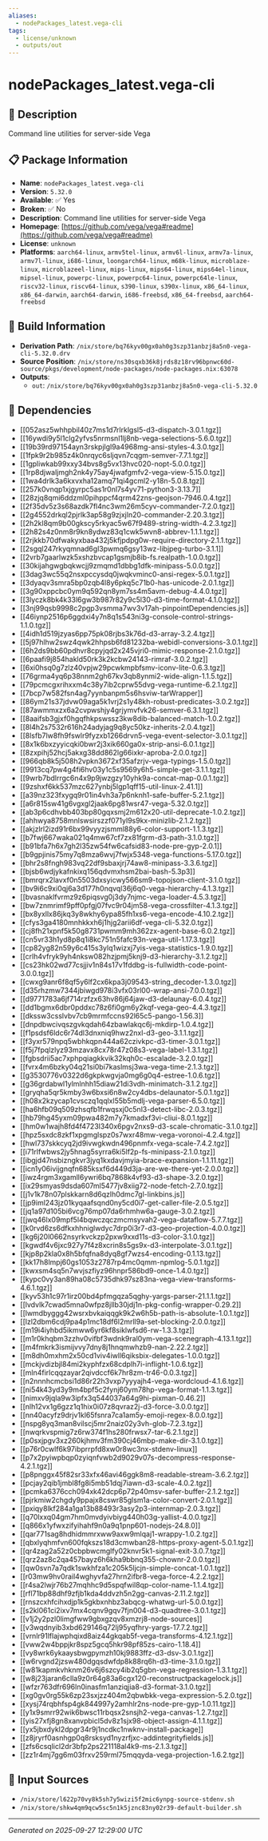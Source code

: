 ```yaml
---
aliases:
  - nodePackages_latest.vega-cli
tags:
  - license/unknown
  - outputs/out
---
```


# nodePackages_latest.vega-cli

## 📝 Description

Command line utilities for server-side Vega

## 📋 Package Information

- **Name**: `nodePackages_latest.vega-cli`
- **Version**: `5.32.0`
- **Available**: ✅ Yes
- **Broken**: ✅ No
- **Description**: Command line utilities for server-side Vega
- **Homepage**: [https://github.com/vega/vega#readme](https://github.com/vega/vega#readme)
- **License**: `unknown`
- **Platforms**: `aarch64-linux`, `armv5tel-linux`, `armv6l-linux`, `armv7a-linux`, `armv7l-linux`, `i686-linux`, `loongarch64-linux`, `m68k-linux`, `microblaze-linux`, `microblazeel-linux`, `mips-linux`, `mips64-linux`, `mips64el-linux`, `mipsel-linux`, `powerpc-linux`, `powerpc64-linux`, `powerpc64le-linux`, `riscv32-linux`, `riscv64-linux`, `s390-linux`, `s390x-linux`, `x86_64-linux`, `x86_64-darwin`, `aarch64-darwin`, `i686-freebsd`, `x86_64-freebsd`, `aarch64-freebsd`

## 🔧 Build Information

- **Derivation Path**: `/nix/store/bq76kyv00gx0ah0g3szp31anbzj8a5n0-vega-cli-5.32.0.drv`
- **Source Position**: `/nix/store/ns30sqxb36k8jrds8z18rv96bpnwc60d-source/pkgs/development/node-packages/node-packages.nix:63078`
- **Outputs**:
  - `out`:  `/nix/store/bq76kyv00gx0ah0g3szp31anbzj8a5n0-vega-cli-5.32.0`

## 🔗 Dependencies

- [[052asz5whhpbil40z7ms1d7rlrklgsl5-d3-dispatch-3.0.1.tgz]]
- [[16ywdi9y5l1clg2yfvs5nrmsnl1lj8nb-vega-selections-5.6.0.tgz]]
- [[19b39rd97154ayn3rskpjlgl9a4968mg-ansi-styles-4.3.0.tgz]]
- [[1fpk9r2b985z4k0nrqyc6sljqvn7cqgm-semver-7.7.1.tgz]]
- [[1gpliwkab99xxy34bvs8g5vx13hvc020-nopt-5.0.0.tgz]]
- [[1rp8djwaljmgh2nk4y75ay4jwafgmfv2-vega-view-5.15.0.tgz]]
- [[1wa4drlk3a6kxvxha12amq71qi4gcml2-y18n-5.0.8.tgz]]
- [[257k0vnqp1xjgyrpc5as1r0nl7s4yv71-python3-3.13.7]]
- [[28zjq8qmi6ddzml0pihppcf4qrm42zns-geojson-7946.0.4.tgz]]
- [[2f35dv5z3s68azdk7fl4nc3wm26m5cyv-commander-7.2.0.tgz]]
- [[2g4552drkql2pjrlk3ap58g9zjxjln20-commander-2.20.3.tgz]]
- [[2h2kl8qm9b00gkscy5rkyac5w67f9489-string-width-4.2.3.tgz]]
- [[2h82s4z0nm8r9kn8ydwz83q1cwk5wvn8-abbrev-1.1.1.tgz]]
- [[2rjkkb70dfwakyxbaa432j5kfjpdpg0w-require-directory-2.1.1.tgz]]
- [[2sgql247rkyqmnad6gl3pwmq6gsy13wz-libjpeg-turbo-3.1.1]]
- [[2vrb7gaarlwzk5xshzbvcap1gsmjb8ib-fs.realpath-1.0.0.tgz]]
- [[30kijahgwgbqkwcjj9zmqmd1dbbg1dfk-minipass-5.0.0.tgz]]
- [[3dag3wc55q2nsxpccysdq0jwqkvminc0-ansi-regex-5.0.1.tgz]]
- [[3dyaqv3smra5bp0zqb4l8y6pkq5c71b0-has-unicode-2.0.1.tgz]]
- [[3g90xppcbc0ym9q592qn8ym7ss4m5avm-debug-4.4.0.tgz]]
- [[3lyczk8bk4k33l6gw3b987r82y9c5l30-d3-time-format-4.1.0.tgz]]
- [[3nj99qsb9998c2pgp3vsmma7wv3v17ah-pinpointDependencies.js]]
- [[46iynp2516p6ggdxi4y7n8q1s543ni3g-console-control-strings-1.1.0.tgz]]
- [[4idh1d519jzyas6pp75pk08rjbs3k76d-d3-array-3.2.4.tgz]]
- [[5j97hlhw2swz4qwk2hhpsb6fd81232ba-webidl-conversions-3.0.1.tgz]]
- [[6h2ds9bb60pdhvr8cpyjqd2x245vjri0-mimic-response-2.1.0.tgz]]
- [[6paafi9j854hakld50rk3k2kcbw24143-rimraf-3.0.2.tgz]]
- [[6xi0hsq0g7zlz40vpjw29pcwkmpbfsmv-iconv-lite-0.6.3.tgz]]
- [[76grma4yq6p38nnm2gh67kv3qb8ynmi2-wide-align-1.1.5.tgz]]
- [[79pcmcgxrihxxm4c38y7ib2cprw55dvg-vega-runtime-6.2.1.tgz]]
- [[7bcp7w582fsn4ag7yynbanpm5s6hsviw-tarWrapper]]
- [[86ym21s37jdvw09aga5k1vrj2s1y48kh-robust-predicates-3.0.2.tgz]]
- [[87awmmxzx6a2cvpwshjy4grjymvfvk26-semver-6.3.1.tgz]]
- [[8aaifsb3gjxf0hgqfhkpswssz3kw8dib-balanced-match-1.0.2.tgz]]
- [[8l4h2s7532r616h24adyjag9q8yc50kz-inherits-2.0.4.tgz]]
- [[8lsfb7lw8fh9fswlr9fyzxb1266drvn5-vega-event-selector-3.0.1.tgz]]
- [[8x1k6bxzyyicqki0bwr2j3xik660ga0x-strip-ansi-6.0.1.tgz]]
- [[8zxpihj52hcj5akxg38dd862lg66ixkr-aproba-2.0.0.tgz]]
- [[966qb8k5j508h2vpkn3672xf35afzrjv-vega-typings-1.5.0.tgz]]
- [[9913cq7pw4g4fi6hv03y1c5s9569y6h5-simple-get-3.1.1.tgz]]
- [[9wrb7bdlrrgc6n4x9p9jwzgzy10yhk9a-concat-map-0.0.1.tgz]]
- [[9zshxf6kk537mzc627ynbj5lgp1qff15-util-linux-2.41.1]]
- [[a39nz323fxygq9r01in4vh3a7p6nknh1-safe-buffer-5.2.1.tgz]]
- [[a6r815sw41g6vgxgl2jaak6pg81wsr47-vega-5.32.0.tgz]]
- [[ab3p6cdhvbb403bp80gqxsmj2m612x20-util-deprecate-1.0.2.tgz]]
- [[ahhwya8758mnlswsirszzf071yl9s9kx-minizlib-2.1.2.tgz]]
- [[akjzlrl2izd91r6bx99vyyzjsmml88y6-color-support-1.1.3.tgz]]
- [[b7fwj667waka021q4mw67cf7zx81fgrm-d3-path-3.1.0.tgz]]
- [[b91bfa7h6x7gh2l35zw54fw6cafsid83-node-pre-gyp-2.0.1]]
- [[b9gpjinis75my7q8mza6wvj7fwjx5348-vega-functions-5.17.0.tgz]]
- [[bhr2s8fngh983vq22df9sbaxjrj74aw8-minipass-3.3.6.tgz]]
- [[bjsb6wdjykafnkixq156qdvmxhsm2bai-bash-5.3p3]]
- [[bmrqrx2lavxf0n5503dxsyicwy566sm9-topojson-client-3.1.0.tgz]]
- [[bv9i6c9xi0qj6a3d177h0nqvql36j6q0-vega-hierarchy-4.1.3.tgz]]
- [[bvasnaklfvrmz9z6piqsvg0j3dy7njmc-vega-loader-4.5.3.tgz]]
- [[bw7znmrimf9pff0pfgj07fvc9r04jm58-vega-crossfilter-4.1.3.tgz]]
- [[bx8yxllx86jkq3y8wkhy6ypa85fh1xs6-vega-encode-4.10.2.tgz]]
- [[cfys3ga4180mnhkkxh6j1hjg2arii6df-vega-cli-5.32.0.tgz]]
- [[cj8fh21xpnf5k50g8731pwmm9mh362zx-agent-base-6.0.2.tgz]]
- [[cn5vr33h1yd8p8q1i8kc751n5fafc93n-vega-util-1.17.3.tgz]]
- [[cp82yg82n59y6c415s3ylq1wizxj7yis-vega-statistics-1.9.0.tgz]]
- [[crlh4vfryk9yh4nksw082hzjpmj5knj9-d3-hierarchy-3.1.2.tgz]]
- [[cs23hk02wd77csjjiv1n84s17v1fddbg-is-fullwidth-code-point-3.0.0.tgz]]
- [[cwxg9anr6f8qf5y6lf2cx6kpa3j09543-string_decoder-1.3.0.tgz]]
- [[d35rhzmw7344jbiwgd978i3vfx03rl00-wrap-ansi-7.0.0.tgz]]
- [[d9771783a6jf714rzfzx63hv86j64jaw-d3-delaunay-6.0.4.tgz]]
- [[dd1bgmx6dbr0pddxc78z6fi0gm6y2kqf-vega-geo-4.4.3.tgz]]
- [[dkssw3csslvbv7cb9mrmfccns92l65c5-pango-1.56.3]]
- [[dnpdbwcivqszgvkqdah64zbawlakqc6j-mkdirp-1.0.4.tgz]]
- [[f1psdsf6ldc6r74dl3dnxniq9hwz2nxl-d3-geo-3.1.1.tgz]]
- [[f3yxr579npq5wbhkqpn444a62czivkpc-d3-timer-3.0.1.tgz]]
- [[f5j7fpqlzlyz93mzavx8cx78r47z08s3-vega-label-1.3.1.tgz]]
- [[fgbsdrii5ac7xphpqiagkkvik32kqh0c-escalade-3.2.0.tgz]]
- [[fvrx4m6bzky04q21si0bi7kaslmsj3wa-vega-time-2.1.3.tgz]]
- [[g3530776v0322d6gkpkwgvja0mg6g0q4-estree-1.0.6.tgz]]
- [[g36grdabwl1ylmlnhh15diaw21di3vdh-minimatch-3.1.2.tgz]]
- [[gryqha5qr5kmby3w6bxsi6n8w2cy4dbs-delaunator-5.0.1.tgz]]
- [[h08x2kzycap1cvsczq1qqlxl55b5mdlj-vega-parser-6.5.0.tgz]]
- [[ha6hfb09q509zhsqfb1frwqsxj0c5nl3-detect-libc-2.0.3.tgz]]
- [[hb79hg45yxm09pwa482m7y7kmadxf3vi-cliui-8.0.1.tgz]]
- [[hm0w1wajh8fd4f4723l340x6pgv2nxs9-d3-scale-chromatic-3.1.0.tgz]]
- [[hpz5sxdc8zkf1xpgmglspz0s7wxr48mw-vega-voronoi-4.2.4.tgz]]
- [[hwl737skkcyq2jd9ivwgkwdn496pnmfx-vega-scale-7.4.2.tgz]]
- [[i71rlfwbws2jy5hnag5syrra6ki5lf2p-fs-minipass-2.1.0.tgz]]
- [[ibgjd47nsbizngkvr3jyq1kxdavjmyia-brace-expansion-1.1.11.tgz]]
- [[icn1y06ivijgnqfn685ksxf6d449d3ja-are-we-there-yet-2.0.0.tgz]]
- [[iwz4rgm3xgamll6ywri6bq7868k4vf93-d3-shape-3.2.0.tgz]]
- [[ix29smyas9dsda607ml5477jv8xiig72-node-fetch-2.7.0.tgz]]
- [[j1v1k78n07plskkarn8d6qzlh0dmc7gl-linkbins.js]]
- [[jp9iml243jz01kyqaafsqnd0ny5cd0i7-get-caller-file-2.0.5.tgz]]
- [[jq1a97d105bi6vcg76mp07da6rhmhw6a-gauge-3.0.2.tgz]]
- [[jwq46lx09mpf5l4bqwczqczmcmsyvah2-vega-dataflow-5.7.7.tgz]]
- [[k0rvd6zs6dfkxhhniglwdyc7drp0i3r7-d3-geo-projection-4.0.0.tgz]]
- [[kg6j20l0662nsyrkvckzp2pxw9xxd11s-d3-color-3.1.0.tgz]]
- [[kgwdf4v6jxc927y7f4z8xcrin8s5gs9x-d3-interpolate-3.0.1.tgz]]
- [[kjp8p2kla0x8h5bfqfna8dyq8gf7wzs4-encoding-0.1.13.tgz]]
- [[kk17h8lmpj60gs1053z2787rp4mc0qmm-npmlog-5.0.1.tgz]]
- [[kwxsm4sq5n7wvjszfiyz96hnpr586bd9-once-1.4.0.tgz]]
- [[kypc0vy3an89ha08c5735dhk97sz83na-vega-view-transforms-4.6.1.tgz]]
- [[kyv53h1c97r1irz00bd4pfmgqza5qghy-yargs-parser-21.1.1.tgz]]
- [[lvdvlk7cwad5mna0wfpz8jllb30jdj1n-pkg-config-wrapper-0.29.2]]
- [[lwmdbyggg42wsrxbvkaiqqgk9k2w6h5b-path-is-absolute-1.0.1.tgz]]
- [[lzl2dbm6cdj9pa4p1mc18df6l2mrll9a-set-blocking-2.0.0.tgz]]
- [[m19i4iyhbd5ikmww6yr6kf8siklwfsd6-rw-1.3.3.tgz]]
- [[m1r0khqbm3zzhv0vifbf3wdnk9ral0ym-vega-scenegraph-4.13.1.tgz]]
- [[m4fmkrk3ismijvvy7dny8j1hnqmwhzb9-nan-2.22.2.tgz]]
- [[m8dh0mxhm2x50cd1viv4iwll6qiksbix-delegates-1.0.0.tgz]]
- [[mckjvdizbjl84mi2kyphfzx68cdplh7i-inflight-1.0.6.tgz]]
- [[mln4firlcqqzayar2qivdccf6k7hr8zm-tr46-0.0.3.tgz]]
- [[n2nnnhcmcbsi1d86r22h3vxp7yyyajh4-vega-wordcloud-4.1.6.tgz]]
- [[ni54k43yd3y9m4bpf5c2fynj60ym78hp-vega-format-1.1.3.tgz]]
- [[nimxv9jqla9w3ipfx3q544037a64g9hi-pixman-0.46.2]]
- [[nlh12vx1g6gzz1q1hix0i07z8qvraz2j-d3-force-3.0.0.tgz]]
- [[nn40acyfz9drjv1kl65fsnra7ca1am5y-emoji-regex-8.0.0.tgz]]
- [[nspg8yq3man8vilscj5mr2naiz02y3vh-glob-7.2.3.tgz]]
- [[nwqrkvspmig7z6rw374f1hs280frwsx7-tar-6.2.1.tgz]]
- [[p0sxjpgv3xz260kjhmv3fm390cj46mbp-make-dir-3.1.0.tgz]]
- [[p76r0cwlf6k97ibprrpfd8xw0r8wc3nx-stdenv-linux]]
- [[p7x2pyiwpbqp0zyiqnfvwb2d9029v07s-decompress-response-4.2.1.tgz]]
- [[p8pnggx45f82sr33xfx46avi46ggk8m8-readable-stream-3.6.2.tgz]]
- [[pcjay2qib1jmbl8fg8i5mb51dqj7iawn-d3-scale-4.0.2.tgz]]
- [[pcmka6376cch094xk42dcp6p72p40msv-safer-buffer-2.1.2.tgz]]
- [[pjrkmiw2chgdy9ppajx8cswr85glsm1a-color-convert-2.0.1.tgz]]
- [[pxiqy8lkf284a1ga13b88493r3asy2p3-internmap-2.0.3.tgz]]
- [[q70lxxq04gm7hm0mvdyivbiyg440h03g-yallist-4.0.0.tgz]]
- [[q866x1yfwxzifyihahf9n0a9q1pnp601-nodejs-24.8.0]]
- [[qar771sag8hdhidmmrxww9axw9mlqaj1-wrappy-1.0.2.tgz]]
- [[qbxlyqhmfvn600fqkszs18d3cmwban28-https-proxy-agent-5.0.1.tgz]]
- [[qr4zag2a52z0cbpbwcmglfy02knvr5k1-signal-exit-3.0.7.tgz]]
- [[qrz2az8c2qa457bayz6h6kha9bbnq355-chownr-2.0.0.tgz]]
- [[qw0svn7a7qdk1swkhfza1c205k5ljcjn-simple-concat-1.0.1.tgz]]
- [[r03mw9hv0rail4wghyvfa27hrn2ifbr8-vega-force-4.2.2.tgz]]
- [[r4sa2lwjr76b27mqhhc9d5spqfwil8qp-color-name-1.1.4.tgz]]
- [[rfl71bp88dhf9zfjb1kda4ddvzh5n2gg-canvas-2.11.2.tgz]]
- [[rnszcxhfcihxdjp1k5gkbxnhbz3abqcg-whatwg-url-5.0.0.tgz]]
- [[s2kl061ci2ixv7mx4cqnv9gqv7fjn004-d3-quadtree-3.0.1.tgz]]
- [[v1j2y2pzl0limgfww9gbxgzqv8xmzrj8-node-sources]]
- [[v3wqdnyib3xbd629146q72lj95yqfhry-yargs-17.7.2.tgz]]
- [[vrnlr91lflajwphqixd8aiz44gkqab5f-vega-transforms-4.12.1.tgz]]
- [[vww2w4bppjkr8spz5gcq5hkr98pf85zs-cairo-1.18.4]]
- [[vy8wrk6ykaaysbwgpymzh10kj9883ffz-d3-dsv-3.0.1.tgz]]
- [[w6rvgnd2jzsw480dgqsdwfdp8k88rq6h-d3-time-3.1.0.tgz]]
- [[w81kapmkvhknm26v6j6szcy4ib2q5gbn-vega-regression-1.3.1.tgz]]
- [[w8j23jaran6clla9z0r64g83a6cgx120-reconstructpackagelock.js]]
- [[wfzr763dfr696ln0inasfm1anziqjia8-d3-format-3.1.0.tgz]]
- [[xg0gv0rg55k6zp23sxjzz404m2qbwbkk-vega-expression-5.2.0.tgz]]
- [[xysj74rqbhfsp4gk844997y2amhlr2ns-node-pre-gyp-1.0.11.tgz]]
- [[y1x9smrr92wik6bwsc11rbqsx2snsjh2-vega-canvas-1.2.7.tgz]]
- [[yis27xfj8gn8xanvpbicl5dv8z1sjx98-object-assign-4.1.1.tgz]]
- [[yx5jbxdykl2dpgr34r9j1ncdkc1nwknv-install-package]]
- [[z8jryrf0asnhgp0q8rsksyd1nyzrfjxc-addintegrityfields.js]]
- [[zfs6csqlicl2dr3bfp2ps221118al4k9-ms-2.1.3.tgz]]
- [[zz1r4mj7gg6m03frxv259rml75mqqyda-vega-projection-1.6.2.tgz]]

## 📁 Input Sources

- `/nix/store/l622p70vy8k5sh7y5wizi5f2mic6ynpg-source-stdenv.sh`
- `/nix/store/shkw4qm9qcw5sc5n1k5jznc83ny02r39-default-builder.sh`

---
*Generated on 2025-09-27 12:29:00 UTC*
